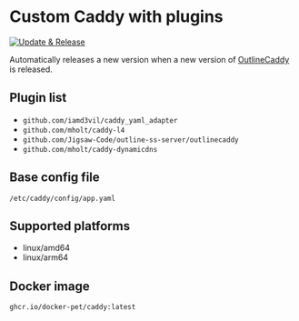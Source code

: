 # Custom Caddy with plugins

[![Update & Release](https://github.com/docker-pet/caddy/actions/workflows/update-and-release.yml/badge.svg)](https://github.com/docker-pet/caddy/actions/workflows/update-and-release.yml)

Automatically releases a new version when a new version of [OutlineCaddy](https://github.com/Jigsaw-Code/outline-ss-server/tree/master/outlinecaddy) is released.

## Plugin list

- `github.com/iamd3vil/caddy_yaml_adapter`
- `github.com/mholt/caddy-l4`
- `github.com/Jigsaw-Code/outline-ss-server/outlinecaddy`
- `github.com/mholt/caddy-dynamicdns`

## Base config file

`/etc/caddy/config/app.yaml`

## Supported platforms

- linux/amd64
- linux/arm64

## Docker image

`ghcr.io/docker-pet/caddy:latest`